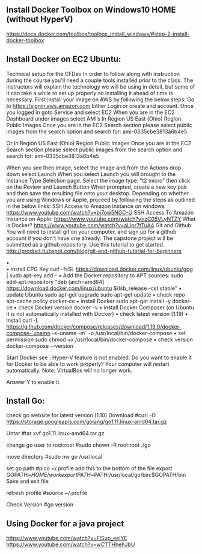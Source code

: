	

Install Docker Toolbox on Windows10 HOME  (without HyperV)
-----------------------------------	
https://docs.docker.com/toolbox/toolbox_install_windows/#step-2-install-docker-toolbox
	



Install Docker on EC2 Ubuntu:
-------------------------------------
Technical setup for the CFDev 
In order to follow along with instruction during the course you'll need a couple tools installed prior to the class. The instructors will explain the technology we will be using in detail, but some of it can take a while to set up properly so installing it ahead of time is necessary. 
First install your image on AWS by following the below steps: 
Go to https://signin.aws.amazon.com 
Either Login or create and account. Once you logged in goto Service and select EC2 
When you are in the EC2 Dashboard under images select AMI’s 
In Region US East (Ohio) Region Public Images Once you are in the EC2 Search section please select public images from the search option and search for: ami-0335cbe3813a6b4e5 

Or In Region US East (Ohio) Region Public Images Once you are in the EC2 Search section please select public images from the search option and search for: ami-0335cbe3813a6b4e5 

When you see then image, select the image and from the Actions drop down select Launch 
When you select Launch you will brought to the Instance Type Selection page. 
Select the image type: “t2 micro” then click on the Review and Launch Button 
When prompted, create a new key pair and then save the resulting file onto your desktop. 
Depending on whether you are using Windows or Apple, proceed by following the steps as outlined in the below links: 
SSH Access to Amazon Instance on windows 
https://www.youtube.com/watch?v=bi7ow5NGC-U 
SSH Access To Amazon Instance on Apple: 
https://www.youtube.com/watch?v=zC05VLyNTZY 
What is Docker? 
https://www.youtube.com/watch?v=aLipr7tTuA4 
Git and Github 
You will need to install git on your computer, and sign up for a github account if you don't have one already. The capstone project will be submitted as a github repository. Use this tutorial to get started. 
http://product.hubspot.com/blog/git-and-github-tutorial-for-beginners



•	
•	install CPG Key
	curl -fsSL https://download.docker.com/linux/ubuntu/gpg | sudo apt-key add –
•	Add the Docker repository to APT sources:
	sudo add-apt-repository "deb [arch=amd64] https://download.docker.com/linux/ubuntu $(lsb_release -cs) stable"
•	update Ubuntu
	sudo apt-get upgrade
	sudo apt-get update
•	check repo
	apt-cache policy docker-ce
•	install Docker
	sudo apt-get install -y docker-ce
•	check Docker version
	docker -v
•	install Docker Composer (on Ubuntu it is not automatically installed with Docker)
•	check latest version (1.19)
•	Install
	curl -L https://github.com/docker/compose/releases/download/1.19.0/docker-compose-`uname -s`-`uname -m` -o /usr/local/bin/docker-compose
•	set permission
	sudo chmod +x /usr/local/bin/docker-compose
•	check version
	docker-compose --version

Start Docker see :
Hyper-V feature is not enabled.
Do you want to enable it for Docker to be able to work properly?
Your computer will restart automatically.
Note: VirtualBox will no longer work.

Answer Y to enable it.



Install Go:
------------------------------------------------------------------------------------------

check go website for latest version (1.10)
Download
#curl -O https://storage.googleapis.com/golang/go1.11.linux-amd64.tar.gz

Untar
#tar xvf go1.11.linux-amd64.tar.gz

change go user to root:root
#sudo chown -R root:root ./go

move directory
#sudo mv go /usr/local

set go path
#pico ~/.profile
add this to the bottom of the file
  export GOPATH=$HOME/work
  export PATH=$PATH:/usr/local/go/bin:$GOPATH/bin
Save and exit file 

refresh profile
#source ~/.profile

Check Version
#go version


Using Docker for a java project
-----------------------------------------
https://www.youtube.com/watch?v=FlSup_eelYE
https://www.youtube.com/watch?v=wCTTHhehJbU

